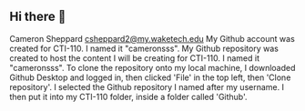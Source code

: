 ## Hi there 👋

Cameron Sheppard
csheppard2@my.waketech.edu
My Github account was created for CTI-110. I named it "cameronsss".
My Github repository was created to host the content I will be creating for CTI-110. I named it "cameronsss".
To clone the repository onto my local machine, I downloaded Github Desktop and logged in, then clicked 'File' in the top left, then 'Clone repository'. I selected the Github repository I named after my username. I then put it into my CTI-110 folder, inside a folder called 'Github'.